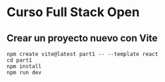 # Curso Full Stack Open

## Crear un proyecto nuevo con Vite

```
npm create vite@latest part1 -- --template react
cd part1
npm install
npm run dev
```